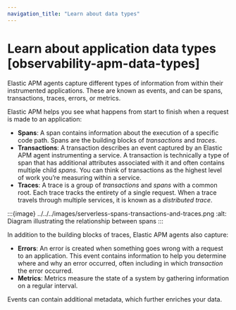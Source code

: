 ```yaml
---
navigation_title: "Learn about data types"
---
```


# Learn about application data types [observability-apm-data-types]


Elastic APM agents capture different types of information from within their instrumented applications. These are known as events, and can be spans, transactions, traces, errors, or metrics.

Elastic APM helps you see what happens from start to finish when a request is made to an application:

* **Spans**: A span contains information about the execution of a specific code path. Spans are the building blocks of *transactions* and *traces*.
* **Transactions**: A transaction describes an event captured by an Elastic APM agent instrumenting a service. A transaction is technically a type of span that has additional attributes associated with it and often contains multiple child *spans*. You can think of transactions as the highest level of work you’re measuring within a service.
* **Traces**: A trace is a group of *transactions* and *spans* with a common root. Each trace tracks the entirety of a single request. When a trace travels through multiple services, it is known as a *distributed trace*.

:::{image} ../../../images/serverless-spans-transactions-and-traces.png
:alt: Diagram illustrating the relationship between spans
:::

In addition to the building blocks of traces, Elastic APM agents also capture:

* **Errors**: An error is created when something goes wrong with a request to an application. This event contains information to help you determine where and why an error occurred, often including in which *transaction* the error occurred.
* **Metrics**: Metrics measure the state of a system by gathering information on a regular interval.

Events can contain additional metadata, which further enriches your data.





